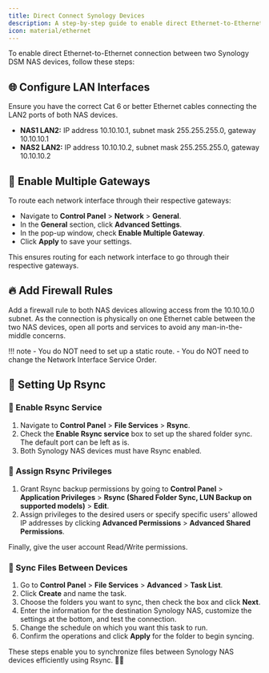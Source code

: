 ```yaml
---
title: Direct Connect Synology Devices
description: A step-by-step guide to enable direct Ethernet-to-Ethernet connection between Synology DSM NAS devices.
icon: material/ethernet
---
```


To enable direct Ethernet-to-Ethernet connection between two Synology DSM NAS devices, follow these steps:

## 🌐 Configure LAN Interfaces

Ensure you have the correct Cat 6 or better Ethernet cables connecting the LAN2 ports of both NAS devices.

- **NAS1 LAN2:** IP address 10.10.10.1, subnet mask 255.255.255.0, gateway 10.10.10.1
- **NAS2 LAN2:** IP address 10.10.10.2, subnet mask 255.255.255.0, gateway 10.10.10.2

## 🚪 Enable Multiple Gateways

To route each network interface through their respective gateways:

- Navigate to **Control Panel** > **Network** > **General**.
- In the **General** section, click **Advanced Settings**.
- In the pop-up window, check **Enable Multiple Gateway**.
- Click **Apply** to save your settings.

This ensures routing for each network interface to go through their respective gateways.

## 🔥 Add Firewall Rules

Add a firewall rule to both NAS devices allowing access from the 10.10.10.0 subnet. As the connection is physically on one Ethernet cable between the two NAS devices, open all ports and services to avoid any man-in-the-middle concerns.

!!! note
    - You do NOT need to set up a static route.
    - You do NOT need to change the Network Interface Service Order.

## 🔄 Setting Up Rsync

### 📁 Enable Rsync Service

1. Navigate to **Control Panel** > **File Services** > **Rsync**.
2. Check the **Enable Rsync service** box to set up the shared folder sync. The default port can be left as is.
3. Both Synology NAS devices must have Rsync enabled.

### 🔐 Assign Rsync Privileges

1. Grant Rsync backup permissions by going to **Control Panel** > **Application Privileges** > **Rsync (Shared Folder Sync, LUN Backup on supported models)** > **Edit**.
2. Assign privileges to the desired users or specify specific users' allowed IP addresses by clicking **Advanced Permissions** > **Advanced Shared Permissions**.

Finally, give the user account Read/Write permissions.

### 🔄 Sync Files Between Devices

1. Go to **Control Panel** > **File Services** > **Advanced** > **Task List**.
2. Click **Create** and name the task.
3. Choose the folders you want to sync, then check the box and click **Next**.
4. Enter the information for the destination Synology NAS, customize the settings at the bottom, and test the connection.
5. Change the schedule on which you want this task to run.
6. Confirm the operations and click **Apply** for the folder to begin syncing.

These steps enable you to synchronize files between Synology NAS devices efficiently using Rsync. 🔄🔗
